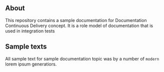 ## About

This repository contains a sample documentation for Documentation Continuous Delivery concept. It is a role model of documentation that is used in integration tests

## Sample texts

All sample text for sample documentation topic was by a number of `modern` lorem ipsum generatiors.
